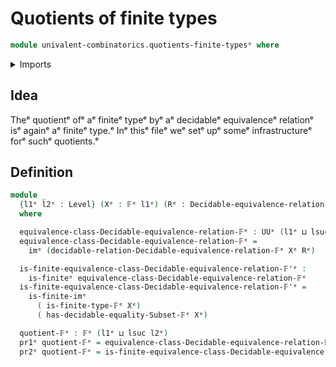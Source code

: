 # Quotients of finite types

```agda
module univalent-combinatorics.quotients-finite-typesᵉ where
```

<details><summary>Imports</summary>

```agda
open import foundation.dependent-pair-typesᵉ
open import foundation.universe-levelsᵉ

open import univalent-combinatorics.decidable-equivalence-relationsᵉ
open import univalent-combinatorics.decidable-subtypesᵉ
open import univalent-combinatorics.finite-typesᵉ
open import univalent-combinatorics.image-of-mapsᵉ
```

</details>

## Idea

Theᵉ quotientᵉ ofᵉ aᵉ finiteᵉ typeᵉ byᵉ aᵉ decidableᵉ equivalenceᵉ relationᵉ isᵉ againᵉ aᵉ
finiteᵉ type.ᵉ Inᵉ thisᵉ fileᵉ weᵉ setᵉ upᵉ someᵉ infrastructureᵉ forᵉ suchᵉ quotients.ᵉ

## Definition

```agda
module _
  {l1ᵉ l2ᵉ : Level} (Xᵉ : 𝔽ᵉ l1ᵉ) (Rᵉ : Decidable-equivalence-relation-𝔽ᵉ l2ᵉ Xᵉ)
  where

  equivalence-class-Decidable-equivalence-relation-𝔽ᵉ : UUᵉ (l1ᵉ ⊔ lsuc l2ᵉ)
  equivalence-class-Decidable-equivalence-relation-𝔽ᵉ =
    imᵉ (decidable-relation-Decidable-equivalence-relation-𝔽ᵉ Xᵉ Rᵉ)

  is-finite-equivalence-class-Decidable-equivalence-relation-𝔽'ᵉ :
    is-finiteᵉ equivalence-class-Decidable-equivalence-relation-𝔽ᵉ
  is-finite-equivalence-class-Decidable-equivalence-relation-𝔽'ᵉ =
    is-finite-imᵉ
      ( is-finite-type-𝔽ᵉ Xᵉ)
      ( has-decidable-equality-Subset-𝔽ᵉ Xᵉ)

  quotient-𝔽ᵉ : 𝔽ᵉ (l1ᵉ ⊔ lsuc l2ᵉ)
  pr1ᵉ quotient-𝔽ᵉ = equivalence-class-Decidable-equivalence-relation-𝔽ᵉ
  pr2ᵉ quotient-𝔽ᵉ = is-finite-equivalence-class-Decidable-equivalence-relation-𝔽'ᵉ
```